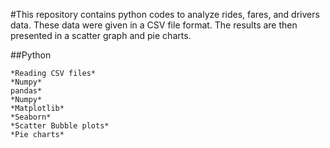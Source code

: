 #This repository contains python codes to analyze rides, fares, and drivers data.  These data were given in a CSV file format.  The results are then presented in a scatter graph and pie charts.

##Python

    *Reading CSV files*
    *Numpy*
    pandas*
    *Numpy*
    *Matplotlib*
    *Seaborn*    
    *Scatter Bubble plots*
    *Pie charts*
